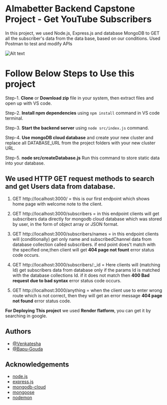 # Almabetter Backend Capstone Project - Get YouTube Subscribers
In this project, we used Node.js, Express.js and database MongoDB to GET all the subscriber's data from the data base, based on our conditions.  Used Postman to test and modify APIs

<img src="https://1000logos.net/wp-content/uploads/2021/04/YouTube-logo-768x432.png" alt="Alt text" title="Youtube-subscribers">

# Follow Below Steps to Use this project
Step-1. **Clone** or **Download zip** file in your system, then extract files and open up with VS code.

Step-2. **Install npm dependencies** using `npm install` command in VS code terminal.

Step-3. **Start the backend server** using `node src/index.js` command.

Step-4. **Use mongoDB cloud database** and create your new cluster and replace all DATABASE_URL from the project folders with your new cluster URL.

Step-5. **node src/createDatabase.js** Run this command to store static data into your database.

    
## We used HTTP GET request methods to search and get Users data from database.
1. GET http://localhost:3000/ = this is our first endpoint which shows home page with welcome note to the client.

2. GET http://localhost:3000/subscribers = in this endpoint clients will get subscribers data directly for mongodb cloud database which was stored by user, in the form of object array or JSON format. 

3. GET http://localhost:3000/subscribers/names = in this endpoint clients will (conditionally) get only name and subscribedChannel data from database collection called subscribers. if end point does't match with the specified one,then client will get **404 page not fount** error status code occurs. 

4. GET http://localhost:3000/subscribers/:_id = Here clients will (matching Id) get subscribers data  from database only if the params Id is matched with the database collections Id. if it does not match then **400 Bad request due to bad syntax** error status code occurs.

6. GET http://localhost:3000/anything = when the client use to enter wrong route which is not correct, then they will get an error message  **404 page not found** error status code.

**For Deploying This project** we used **Render flatform**, you can get it by searching in google.

## Authors

- [@Venkatesha](https://github.com/venkateshb007)
- [@Bapu-Gouda](https://github.com/bapugouda-biradar)


## Acknowledgements

- [node.js](https://nodejs.org/en/docs/)
- [express.js](http://expressjs.com/en/guide/routing.html)
- [mongodb-cloud](https://www.mongodb.com/docs/atlas/)
- [mongoose](https://mongoosejs.com/docs/guide.html)
- [nodemon](https://www.npmjs.com/package//nodemon)
